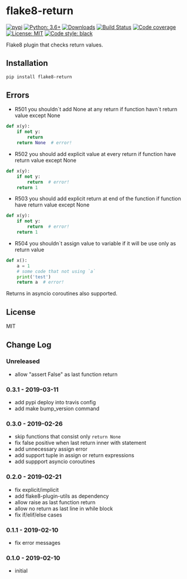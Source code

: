 # flake8-return

[![pypi](https://badge.fury.io/py/flake8-return.svg)](https://pypi.org/project/flake8-return)
[![Python: 3.6+](https://img.shields.io/badge/Python-3.6+-blue.svg)](https://pypi.org/project/flake8-return)
[![Downloads](https://img.shields.io/pypi/dm/flake8-return.svg)](https://pypistats.org/packages/flake8-return)
[![Build Status](https://travis-ci.org/Afonasev/flake8-return.svg?branch=master)](https://travis-ci.org/Afonasev/flake8-return)
[![Code coverage](https://codecov.io/gh/afonasev/flake8-return/branch/master/graph/badge.svg)](https://codecov.io/gh/afonasev/flake8-return)
[![License: MIT](https://img.shields.io/badge/License-MIT-green.svg)](https://en.wikipedia.org/wiki/MIT_License)
[![Code style: black](https://img.shields.io/badge/code%20style-black-000000.svg)](https://github.com/ambv/black)

Flake8 plugin that checks return values.

## Installation

```bash
pip install flake8-return
```

## Errors

* R501 you shouldn\`t add None at any return if function havn\`t return value except None

```python
def x(y):
    if not y:
        return
    return None  # error!
```

* R502 you should add explicit value at every return if function have return value except None

```python
def x(y):
    if not y:
        return  # error!
    return 1
```

* R503 you should add explicit return at end of the function if function have return value except None

```python
def x(y):
    if not y:
        return  # error!
    return 1
```

* R504 you shouldn`t assign value to variable if it will be use only as return value

```python
def x():
    a = 1
    # some code that not using `a`
    print('test')
    return a  # error!
```

Returns in asyncio coroutines also supported.

## License

MIT

## Change Log

### Unreleased

* allow "assert False" as last function return

### 0.3.1 - 2019-03-11

* add pypi deploy into travis config
* add make bump_version command

### 0.3.0 - 2019-02-26

* skip functions that consist only `return None`
* fix false positive when last return inner with statement
* add unnecessary assign error
* add support tuple in assign or return expressions
* add suppport asyncio coroutines

### 0.2.0 - 2019-02-21

* fix explicit/implicit
* add flake8-plugin-utils as dependency
* allow raise as last function return
* allow no return as last line in while block
* fix if/elif/else cases

### 0.1.1 - 2019-02-10

* fix error messages

### 0.1.0 - 2019-02-10

* initial
